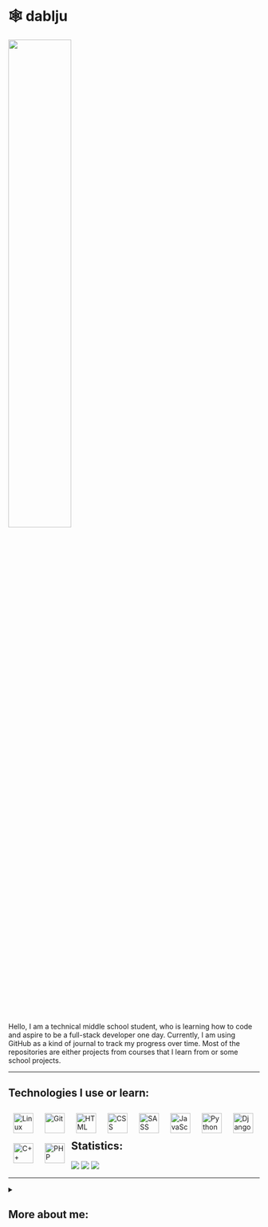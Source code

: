 # 🕸️ dablju

 

  
<p><img align="center" width="50%" src="https://i.pinimg.com/originals/d1/38/2f/d1382f3b73146b0118384fa1d4939ead.gif"> </p>


Hello, I am a technical middle school student, who is learning how to code and aspire to be a full-stack developer one day. Currently, I am using GitHub as a kind of journal to track my progress over time. Most of the repositories are either projects from courses that I learn from or some school projects.

---
## Technologies I use or learn:
<img align="left" alt="Linux" width="40px" style="padding: 10px" src="https://cdn.jsdelivr.net/gh/devicons/devicon/icons/linux/linux-original.svg"> 
<img align="left" alt="Git" width="40px" style="padding: 10px"  src="https://cdn.jsdelivr.net/gh/devicons/devicon/icons/git/git-original.svg"> 
<img align="left" alt="HTML" width="40px" style="padding: 10px" src="https://cdn.jsdelivr.net/gh/devicons/devicon/icons/html5/html5-original.svg"> 
<img align="left" alt="CSS" width="40px" style="padding: 10px" src="https://cdn.jsdelivr.net/gh/devicons/devicon/icons/css3/css3-original.svg"> 
<img align="left" alt="SASS" width="40px" style="padding: 10px"  src="https://cdn.jsdelivr.net/gh/devicons/devicon/icons/sass/sass-original.svg"> 
<img align="left" alt="JavaScript" width="40px" style="padding: 10px"  src="https://cdn.jsdelivr.net/gh/devicons/devicon/icons/javascript/javascript-plain.svg"> 
<img align="left" alt="Python" width="40px" style="padding: 10px" src="https://cdn.jsdelivr.net/gh/devicons/devicon/icons/python/python-original.svg"> 
<img align="left" alt="Django" width="40px" style="padding: 10px" src="https://cdn.jsdelivr.net/gh/devicons/devicon/icons/django/django-plain.svg"> 
<img align="left" alt="C++" width="40px" style="padding: 10px" src="https://cdn.jsdelivr.net/gh/devicons/devicon/icons/cplusplus/cplusplus-original.svg"> 
<img align="left" alt="PHP" width="40px" style="padding: 10px" src="https://cdn.jsdelivr.net/gh/devicons/devicon/icons/php/php-plain.svg"> 
<br/><br/>

## Statistics:
![](http://github-profile-summary-cards.vercel.app/api/cards/profile-details?username=wiktordablju&theme=jolly)
![](http://github-profile-summary-cards.vercel.app/api/cards/most-commit-language?username=wiktordablju&theme=jolly)
![](http://github-profile-summary-cards.vercel.app/api/cards/stats?username=wiktordablju&theme=jolly)

---

<details>
  <summary><h2>More about me:</h2></summary>
  My name is Wiktor, I will be student of fifth year (out of five) in technical middle school in Poland. I was born in 2004, and I'm learning how to code for like three years now, I'm interested about a lot of stuff, but mainly web development, data analysis (including esports) and Linux. My plan is to go to a technical college for an IT engineering studies. 
This GitHub is a journal for me, I have every exercise or project from school and the files from my courses I'm planning to start making a portfolio in close future.
This README.md was inspired by this guy @ForrestKnight
I am located in Silesia, Poland
Reach me in my DM's on Twitter @dabljulol
i use arch btw

</details>
